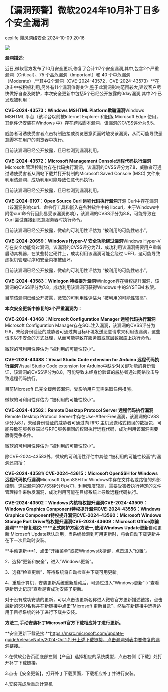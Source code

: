 #  【漏洞预警】微软2024年10月补丁日多个安全漏洞   
cexlife  飓风网络安全   2024-10-09 20:16  
  
![](https://mmbiz.qpic.cn/mmbiz_png/ibhQpAia4xu0189z1vHAJicjmLCmKS16VJA93upJjKs4q5M3v0PpzSAxPNx104dV3kO8iaQIVnAjcphrRPztEViaddg/640?wx_fmt=png&from=appmsg "")  
  
**漏洞描述:**  
  
近日,微软官方发布了10月安全更新,修复了合计117个安全漏洞,其中,包含2个严重漏洞（Critical）、75 个高危漏洞（Important）和 40 个中危漏洞（Moderate）,**其中2个漏洞（CVE-2024-43572，CVE-2024-43573）**在攻击中被积极利用,另外有11个漏洞值得关注,鉴于此漏洞影响范围较大,建议客户尽快做好自查及防护，本次安全更新中包括5个已经公开披露的0day漏洞,其中2个已发现被利用：  
  
**CVE-2024-43573：Windows MSHTML Platform欺骗漏洞**Windows MSHTML 平台（该平台以前被Internet Explorer 和旧版 Microsoft Edge 使用，其组件仍安装在Windows 中）存在跨站脚本漏洞，该漏洞的CVSS评分为6.5。  
  
威胁者可诱使受害者点击特制链接或浏览恶意页面时触发该漏洞，从而可能导致恶意脚本在用户的浏览器中执行。  
  
目前该漏洞已经公开披露，且已检测到漏洞利用。  
  
**CVE-2024-43572：Microsoft Management Console远程代码执行漏洞**Microsoft 管理控制台存在代码执行漏洞，该漏洞的CVSS评分为7.8，威胁者可通过诱使受害者从网站下载并打开特制的Microsoft Saved Console (MSC) 文件来利用该漏洞，成功利用可能导致任意代码执行。  
  
目前该漏洞已经公开披露，且已检测到漏洞利用。  
  
**CVE-2024-6197：Open Source Curl 远程代码执行漏洞**开源 Curl中存在漏洞（该漏洞影响curl、命令行工具和嵌入在各种软件中的 libcurl，由于Windows中附带curl命令行因此易受该漏洞影响），该漏洞的CVSS评分为8.8，可能导致在 Curl 尝试连接到恶意服务器时执行命令。  
  
目前该漏洞已经公开披露，微软的可利用性评估为 “被利用的可能性较小”。  
  
**CVE-2024-20659：Windows Hyper-V 安全功能绕过漏洞**Windows Hyper-V存在安全功能绕过漏洞，该漏洞的CVSS评分为7.1，成功利用该漏洞需要用户重新启动其机器，在某些特定硬件上，成功利用该漏洞可能会绕过 UEFI，这可能导致虚拟机管理程序和安全内核被破坏。  
  
目前该漏洞已经公开披露，微软的可利用性评估为 “被利用的可能性较小”。  
  
**CVE-2024-43583：Winlogon 特权提升漏洞**Winlogon存在特权提升漏洞，该漏洞的CVSS评分为7.8，成功利用该漏洞可获得Windows 中的SYSTEM 权限。  
  
目前该漏洞已经公开披露，微软的可利用性评估为 “被利用的可能性较高”。  
  
**本次安全更新中修复的3个严重漏洞为：**  
  
**CVE-2024-43468：Microsoft Configuration Manager 远程代码执行漏洞**Microsoft Configuration Manager存在SQL注入漏洞，该漏洞的CVSS评分为9.8，未经身份验证的威胁者可通过向目标环境发送恶意请求来利用该漏洞，这些请求以不安全的方式处理，从而可能导致在服务器或底层数据库上执行命令。  
  
微软的可利用性评估为 “被利用的可能性较小”。  
  
**CVE-2024-43488：Visual Studio Code extension for Arduino 远程代码执行漏洞**Visual Studio Code extension for Arduino中缺少对关键功能的身份验证，该漏洞的CVSS评分为8.8，可能导致未经身份验证的威胁者通过网络攻击导致远程代码执行。  
  
目前Microsoft 已完全缓解该漏洞，受影响用户无需采取任何措施。  
  
微软的可利用性评估为 “被利用的可能性较小”。  
  
**CVE-2024-43582：Remote Desktop Protocol Server 远程代码执行漏洞**Remote Desktop Protocol Server中存在Use-After-Free漏洞，该漏洞的CVSS评分为8.1，未经身份验证的威胁者可通过向 RPC 主机发送格式错误的数据包，可能导致在服务器端以与RPC服务相同的权限执行远程代码，成功利用该漏洞需要赢得竞争条件。  
  
微软的可利用性评估为 “被利用的可能性较小”。  
  
除CVE-2024-43583外，微软的可利用性评估中其他 “被利用的可能性较高”的漏洞还包括：  
  
**CVE-2024-43581/ CVE-2024-43615：Microsoft OpenSSH for Windows 远程代码执行漏洞**Microsoft OpenSSH for Windows中存在文件名或路径的外部控制，这些漏洞的CVSS评分均为7.1，利用难度较高，需要受害者执行特定的文件管理操作来触发漏洞，成功利用可能在目标系统上导致远程代码执行。  
  
**CVE-2024-43502：Windows 内核特权提升漏洞CVE-2024-43509：Windows Graphics Component特权提升漏洞CVE-2024-43556：Windows Graphics Component特权提升漏洞CVE-2024-43560：Microsoft Windows Storage Port Driver特权提升漏洞CVE-2024-43609：Microsoft Office欺骗漏洞****修复建议:****正式防护方案:方法一,使用Windows Update更新**自动更新:Microsoft Update默认启用，当系统检测到可用更新时，将会自动下载更新并在下一次启动时安装。  
  
**手动更新:**1、点击“开始菜单”或按Windows快捷键，点击进入“设置”。  
  
2、选择“更新和安全”，进入“Windows更新”。  
  
3、选择“检查更新”，等待系统将自动检查并下载可用更新。  
  
4、重启计算机，安装更新系统重新启动后，可通过进入“Windows更新”->“查看更新历史记录”查看是否成功安装了更新。  
  
对于没有成功安装的更新，可以点击该更新名称进入微软官方更新描述链接，点击最新的SSU名称并在新链接中点击“Microsoft 更新目录”，然后在新链接中选择适用于目标系统的补丁进行下载并安装。  
  
**方法二,手动安装补丁Microsoft官方下载相应补丁进行更新。**  
  
**安全更新下载链接:**https://msrc.microsoft.com/update-guide/releaseNote/2024-Oct1.打开上述下载链接，点击漏洞列表中要修复的漏洞链接。  
  
2.在微软公告页面底部左侧【产品】选择相应的系统类型，点击右侧【下载】处打开补丁下载链接。  
  
3.点击【安全更新】，打开补丁下载页面，下载相应补丁并进行安装。  
  
4.安装完成后重启计算机  
  
